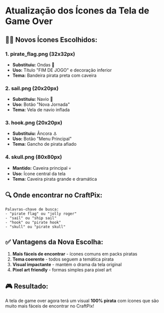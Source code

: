 # Atualização dos Ícones da Tela de Game Over

## 🏴‍☠️ Novos Ícones Escolhidos:

### 1. **pirate_flag.png** (32x32px)
- **Substituiu:** Ondas 🌊
- **Uso:** Título "FIM DE JOGO" e decoração inferior
- **Tema:** Bandeira pirata preta com caveira

### 2. **sail.png** (20x20px) 
- **Substituiu:** Navio 🚢
- **Uso:** Botão "Nova Jornada"
- **Tema:** Vela de navio inflada

### 3. **hook.png** (20x20px)
- **Substituiu:** Âncora ⚓
- **Uso:** Botão "Menu Principal"
- **Tema:** Gancho de pirata afiado

### 4. **skull.png** (80x80px)
- **Mantido:** Caveira principal 💀
- **Uso:** Ícone central da tela
- **Tema:** Caveira pirata grande e dramática

## 🔍 Onde encontrar no CraftPix:

```
Palavras-chave de busca:
- "pirate flag" ou "jolly roger"
- "sail" ou "ship sail"  
- "hook" ou "pirate hook"
- "skull" ou "pirate skull"
```

## ✅ Vantagens da Nova Escolha:

1. **Mais fáceis de encontrar** - ícones comuns em packs piratas
2. **Tema coerente** - todos seguem a temática pirata
3. **Visual impactante** - mantém o drama da tela original
4. **Pixel art friendly** - formas simples para pixel art

## 🎮 Resultado:
A tela de game over agora terá um visual **100% pirata** com ícones que são muito mais fáceis de encontrar no CraftPix!